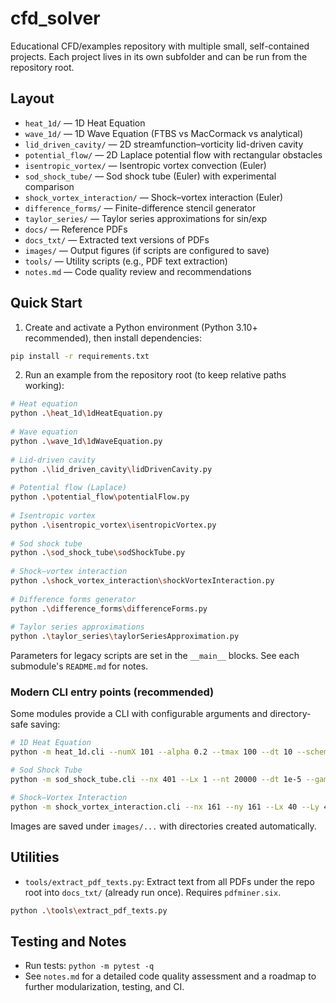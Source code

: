# cfd_solver

Educational CFD/examples repository with multiple small, self-contained projects. Each project lives in its own subfolder and can be run from the repository root.
 
## Layout
- `heat_1d/` — 1D Heat Equation
- `wave_1d/` — 1D Wave Equation (FTBS vs MacCormack vs analytical)
- `lid_driven_cavity/` — 2D streamfunction–vorticity lid-driven cavity
- `potential_flow/` — 2D Laplace potential flow with rectangular obstacles
- `isentropic_vortex/` — Isentropic vortex convection (Euler)
- `sod_shock_tube/` — Sod shock tube (Euler) with experimental comparison
- `shock_vortex_interaction/` — Shock–vortex interaction (Euler)
- `difference_forms/` — Finite-difference stencil generator
- `taylor_series/` — Taylor series approximations for sin/exp
- `docs/` — Reference PDFs
- `docs_txt/` — Extracted text versions of PDFs
- `images/` — Output figures (if scripts are configured to save)
- `tools/` — Utility scripts (e.g., PDF text extraction)
- `notes.md` — Code quality review and recommendations
 
## Quick Start
1) Create and activate a Python environment (Python 3.10+ recommended), then install dependencies:
 
```bash
pip install -r requirements.txt
```
 
2) Run an example from the repository root (to keep relative paths working):
 
```bash
# Heat equation
python .\heat_1d\1dHeatEquation.py
 
# Wave equation
python .\wave_1d\1dWaveEquation.py
 
# Lid-driven cavity
python .\lid_driven_cavity\lidDrivenCavity.py
 
# Potential flow (Laplace)
python .\potential_flow\potentialFlow.py
 
# Isentropic vortex
python .\isentropic_vortex\isentropicVortex.py
 
# Sod shock tube
python .\sod_shock_tube\sodShockTube.py
 
# Shock–vortex interaction
python .\shock_vortex_interaction\shockVortexInteraction.py
 
# Difference forms generator
python .\difference_forms\differenceForms.py
 
# Taylor series approximations
python .\taylor_series\taylorSeriesApproximation.py
```
 
Parameters for legacy scripts are set in the `__main__` blocks. See each submodule's `README.md` for notes.

### Modern CLI entry points (recommended)
Some modules provide a CLI with configurable arguments and directory-safe saving:

```bash
# 1D Heat Equation
python -m heat_1d.cli --numX 101 --alpha 0.2 --tmax 100 --dt 10 --scheme implicit --save --out images/heat_1d/profiles.png --no-show

# Sod Shock Tube
python -m sod_shock_tube.cli --nx 401 --Lx 1 --nt 20000 --dt 1e-5 --gamma 1.4 --diaphragm 0.5 --Cx 0.4 --pause 500 --save --outdir images/sod

# Shock–Vortex Interaction
python -m shock_vortex_interaction.cli --nx 161 --ny 161 --Lx 40 --Ly 40 --nt 2001 --dt 1e-3 --gamma 1.4 --vortex-gamma 0.125 --save --pause 200 --no-plot
```

Images are saved under `images/...` with directories created automatically.
 
## Utilities
- `tools/extract_pdf_texts.py`: Extract text from all PDFs under the repo root into `docs_txt/` (already run once). Requires `pdfminer.six`.
 
```bash
python .\tools\extract_pdf_texts.py
```
 
## Testing and Notes
- Run tests: `python -m pytest -q`
- See `notes.md` for a detailed code quality assessment and a roadmap to further modularization, testing, and CI.